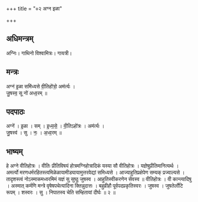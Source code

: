 +++
title = "०२ अग्न इळा"

+++
## अधिमन्त्रम्
अग्निः। गाथिनो विश्वामित्रः। गायत्री।

## मन्त्रः
अग्न॑ इ॒ळा समि॑ध्यसे वी॒तिहो॑त्रो॒ अम॑र्त्यः ।  
जु॒षस्व॒ सू नो॑ अध्व॒रम् ॥

## पदपाठः
अग्ने॑ । इ॒ळा । सम् । इ॒ध्य॒से॒ । वी॒तिऽहो॑त्रः । अम॑र्त्यः ।  
जु॒षस्व॑ । सु । नः॒ । अ॒ध्व॒रम् ॥

## भाष्यम्
हे अग्ने वीतिहोत्रः । वीतिः प्रीतिविषयं होत्रमग्निहोत्रादिकं यस्या सौ वीतिहोत्रः । यज्ञेषुप्रीतिमानित्यर्थः । अमर्त्यो मरणधर्मरहितस्त्वमिळेळायामीड्यायामुत्तरवेद्यां समिध्यसे । आज्याहुतिप्रक्षेपेण सम्यक् प्रज्वाल्यसे । तादृशस्त्वं नोऽस्माकमध्वरमिमं यज्ञं सु सुष्ठु जुषस्व । आहुतिस्वीकरणेन सेवस्व ॥ वीतिहोत्रः । वी कान्त्यादिषु । अस्मात् कर्मणि मन्त्रे वृषेषपचेत्यादिना क्तिन्नुदात्तः । बहुव्रीहौ पूर्वपदप्रकृतिस्वरः । जुषस्व । जुषतेर्लोटि रूपम् । शस्वरः । सु । निपातस्य चेति सम्हितायां दीर्घः ॥ २ ॥
